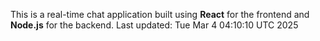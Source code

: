 This is a real-time chat application built using **React** for the frontend and **Node.js** for the backend.
Last updated: Tue Mar  4 04:10:10 UTC 2025
